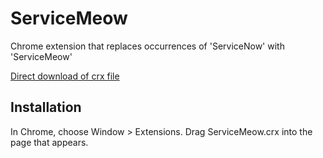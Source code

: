 ServiceMeow
=============

Chrome extension that replaces occurrences of 'ServiceNow' with 'ServiceMeow'

[Direct download of crx file](https://github.com/russellchadwick/servicemeow/blob/master/ServiceMeow.crx?raw=true)

Installation
------------

In Chrome, choose Window > Extensions.  Drag ServiceMeow.crx into the page that appears.
